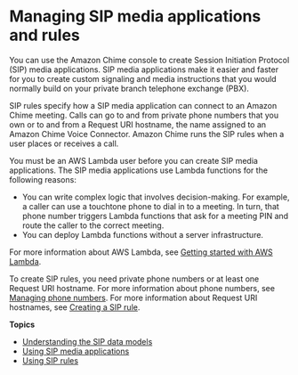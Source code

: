 # Managing SIP media applications and rules<a name="manage-sip-applications"></a>

You can use the Amazon Chime console to create Session Initiation Protocol \(SIP\) media applications\. SIP media applications make it easier and faster for you to create custom signaling and media instructions that you would normally build on your private branch telephone exchange \(PBX\)\.

SIP rules specify how a SIP media application can connect to an Amazon Chime meeting\. Calls can go to and from private phone numbers that you own or to and from a Request URI hostname, the name assigned to an Amazon Chime Voice Connector\. Amazon Chime runs the SIP rules when a user places or receives a call\.

You must be an AWS Lambda user before you can create SIP media applications\. The SIP media applications use Lambda functions for the following reasons:
+ You can write complex logic that involves decision\-making\. For example, a caller can use a touchtone phone to dial in to a meeting\. In turn, that phone number triggers Lambda functions that ask for a meeting PIN and route the caller to the correct meeting\.
+ You can deploy Lambda functions without a server infrastructure\.

For more information about AWS Lambda, see [Getting started with AWS Lambda](https://docs.aws.amazon.com/lambda/latest/dg/getting-started.html)\.

To create SIP rules, you need private phone numbers or at least one Request URI hostname\. For more information about phone numbers, see [ Managing phone numbers](https://docs.aws.amazon.com/chime/latest/ag/phone-numbers.html)\. For more information about Request URI hostnames, see [Creating a SIP rule](create-sip-rule.md)\. 

**Topics**
+ [Understanding the SIP data models](understand-sip-data-models.md)
+ [Using SIP media applications](use-sip-apps.md)
+ [Using SIP rules](use-sip-rules.md)
